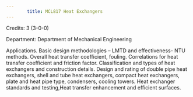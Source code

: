 ```yaml
---
        title: MCL817 Heat Exchangers
---
```

Credits: 3 (3-0-0)

Department: Department of Mechanical Engineering

Applications. Basic design methodologies – LMTD and effectiveness- NTU methods. Overall heat transfer coefficient, fouling. Correlations for heat transfer coefficient and friction factor. Classification and types of heat exchangers and construction details. Design and rating of double pipe heat exchangers, shell and tube heat exchangers, compact heat exchangers, plate and heat pipe type, condensers, cooling towers. Heat exchanger standards and testing,Heat transfer enhancement and efficient surfaces.